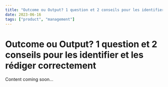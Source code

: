 ```yaml
---
title: "Outcome ou Output? 1 question et 2 conseils pour les identifier et les rédiger correctement"
date: 2023-06-16
tags: ["product", "management"]
---
```


# Outcome ou Output? 1 question et 2 conseils pour les identifier et les rédiger correctement

Content coming soon...